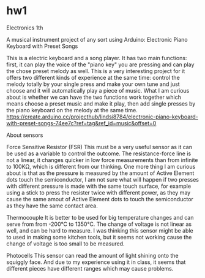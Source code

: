 # hw1
Electronics 1th

A musical instrument project of any sort using Arduino: Electronic Piano Keyboard with Preset Songs

This is a electric keyboard and a song player. It has two main functions: first, it can play the voice of the "piano key" you are pressing and can play the chose preset melody as well. This is a very interesting project for it offers two different kinds of experience at the same time: control the melody totally by your single press and make your own tune and just choose and it will automatically play a piece of music. What I am curious about is whether we can have the two functions work together which means choose a preset music and make it play, then add single presses by the piano keyboard on the melody at the same time.
https://create.arduino.cc/projecthub/lindsi8784/electronic-piano-keyboard-with-preset-songs-74ee7c?ref=tag&ref_id=music&offset=0

About sensors

Force Sensitive Resistor (FSR)
This must be a very useful sensor as it can be used as a variable to control the outcome. The resistance-force line is not a linear, it changes quicker in low force measurements than from infinite to 100KΩ, which is different from our thinking. One more thing I am curious about is that as the pressure is measured by the amount of Active Element dots touch the semiconductor, I am not sure what will happen if two presses with different pressure is made with the same touch surface, for example using a stick to press the resister twice with different power, as they may cause the same amout of Active Element dots to touch the semiconductor as they have the same contact area.

Thermocouple
It is better to be used for big temperature changes and can serve from from -200°C to 1350°C. The change of voltage is not linear as well, and can be hard to measure. I was thinking this sensor might be able to used in making some kitchen tools, but it seems not working cause the change of voltage is too small to be measured.

Photocells
This sensor can read the amount of light shining onto the squiggly face. And due to my experience using it in class, it seems that different pieces have different ranges which may cause problems.

